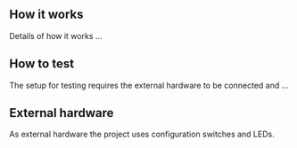 <!---

This file is used to generate your project datasheet. Please fill in the information below and delete any unused
sections.

You can also include images in this folder and reference them in the markdown. Each image must be less than
512 kb in size, and the combined size of all images must be less than 1 MB.
-->

## How it works

Details of how it works ...

## How to test

The setup for testing requires the external hardware to be connected and ...

## External hardware

As external hardware the project uses configuration switches and LEDs.
